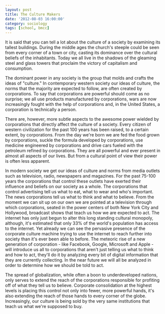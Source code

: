 ```yaml
---
layout: post
title: The Culture Makers
date: '2012-08-03 16:00:00'
category: sociology
tags: [school, bmcc]
---
```


It is said that you can tell a lot about the culture of a society by examining its tallest buildings. During the middle ages the church's steeple could be seen from every corner of a town or city, casting its dominance over the cultural beliefs of the inhabitants. Today we all live in the shadows of the gleaming steel and glass towers that proclaim the victory of capitalism and consumption.

The dominant power in any society is the group that molds and crafts the ideas of "culture." In contemporary western society our ideas of culture, the norms that the majority are expected to follow, are often created by corporations. To say that corporations are powerful should come as no surprise; we all use products manufactured by corporations, wars are now increasingly fought with the help of corporations and, in the United States, a corporation is technically a person.

There are, however, more subtle aspects to the awesome power wielded by corporations that directly affect the culture of a society. Every citizen of western civilization for the past 100 years has been raised, to a certain extent, by corporations. From the day we're born we are fed the food grown by corporations, suckle the formula developed by corporations, use medicine engineered by corporations and drive cars fueled with the petroleum refined by corporations. They are all powerful and ever present in almost all aspects of our lives. But from a cultural point of view their power is often less apparent.

In modern society we get our ideas of culture and norms from media outlets such as television, radio, newspapers and magazines. For the past 75-100 years the corporations that control these outlets have exerted their influence and beliefs on our society as a whole. The corporations that control advertising tell us what to eat, what to wear and who's important. The news corporations tell us what to think and what to believe. From the moment we can sit up on our own we are pointed at a television through which corporations, seated in the power centers of both New York City and Hollywood, broadcast shows that teach us how we are expected to act. The internet has only just begun to alter this long standing cultural monopoly, although, it's estimated that only 33% of the world's population has access to the internet. Yet already we can see the pervasive presence of the corporate culture machine trying to use the internet to reach further into society than it's ever been able to before. The meteoric rise of a new generation of corporation - like Facebook, Google, Microsoft and Apple - will introduce us all to corporations that aren't just telling us what to think and how to act, they'll do it by analyzing every bit of digital information that they are currently collecting. In the near future we will all be analyzed in order to determine how we should be told to act.

The spread of globalization, while often a boon to underdeveloped nations, only serves to extend the reach of the corporations responsible for profiting off of what they tell us to believe. Corporate consolidation at the highest levels is placing this control not only into fewer, more powerful hands, it's also extending the reach of those hands to every corner of the globe. Increasingly, our culture is being sold by the very same institutions that teach us what we're supposed to buy.